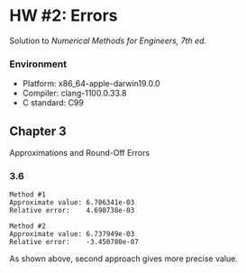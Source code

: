 # HW #2: Errors
Solution to *Numerical Methods for Engineers, 7th ed.*

### Environment
- Platform: x86_64-apple-darwin19.0.0
- Compiler: clang-1100.0.33.8
- C standard: C99

## Chapter 3
Approximations and Round-Off Errors

### 3.6
```
Method #1
Approximate value: 6.706341e-03
Relative error:    4.690738e-03

Method #2
Approximate value: 6.737949e-03
Relative error:    -3.450780e-07
```
As shown above, second approach gives more precise value.
